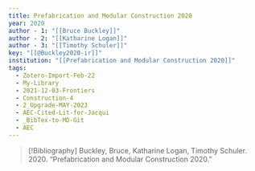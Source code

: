 ```yaml
---
title: Prefabrication and Modular Construction 2020
year: 2020
author - 1: "[[Bruce Buckley]]"
author - 2: "[[Katharine Logan]]"
author - 3: "[[Timothy Schuler]]"
key: "[[@Buckley2020-ir]]"
institution: "[[Prefabrication and Modular Construction 2020]]"
tags:
  - Zotero-Import-Feb-22
  - My-Library
  - 2021-12-03-Frontiers
  - Construction-4
  - 2_Upgrade-MAY-2023
  - AEC-Cited-Lit-for-Jacqui
  - _BibTex-to-MD-Git
  - AEC
---
```


> [!Bibliography]
> Buckley, Bruce, Katharine Logan, Timothy Schuler. 2020. “Prefabrication and Modular Construction 2020.”